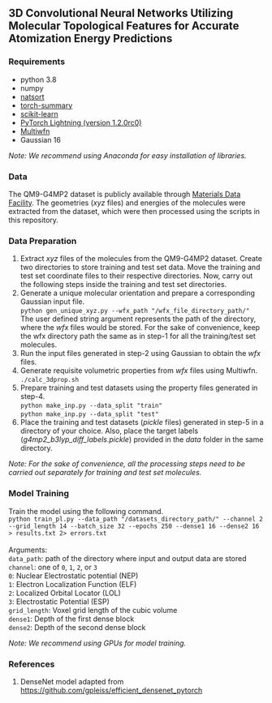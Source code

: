## 3D Convolutional Neural Networks Utilizing Molecular Topological Features for Accurate Atomization Energy Predictions

### Requirements
- python 3.8
- numpy
- [natsort](https://pypi.org/project/natsort/)
- [torch-summary](https://pypi.org/project/torch-summary/)
- [scikit-learn](https://scikit-learn.org/stable/)
- [PyTorch Lightning (version 1.2.0rc0)](https://pypi.org/project/pytorch-lightning/1.2.0rc0/)
- [Multiwfn](http://sobereva.com/multiwfn/download.html)
- Gaussian 16

*Note: We recommend using Anaconda for easy installation of libraries.*

### Data
The QM9-G4MP2 dataset is publicly available through [Materials Data Facility](https://petreldata.net/mdf/detail/wardlogan_machine_learning_calculations_v1.1/). The geometries (*xyz* files) and energies of the molecules were extracted from the dataset, which were then processed using the scripts in this repository. 
### Data Preparation
1. Extract *xyz* files of the molecules from the QM9-G4MP2 dataset. Create two directories to store training and test set data. Move the training and test set coordinate files to their respective directories. Now, carry out the following steps inside the training and test set directories.
2. Generate a unique molecular orientation and prepare a corresponding Gaussian input file.\
`python gen_unique_xyz.py --wfx_path "/wfx_file_directory_path/"`\
The user defined string argument represents the path of the directory, where the *wfx* files would be stored. For the sake of convenience, keep the wfx directory path the same as in step-1 for all the training/test set molecules. 
3. Run the input files generated in step-2 using Gaussian to obtain the *wfx* files.
4. Generate requisite volumetric properties from *wfx* files using Multiwfn.\
`./calc_3dprop.sh`
5. Prepare training and test datasets using the property files generated in step-4.\
`python make_inp.py --data_split "train"`\
`python make_inp.py --data_split "test"`
6. Place the training and test datasets (*pickle* files) generated in step-5 in a directory of your choice. Also, place the target labels (*g4mp2_b3lyp_diff_labels.pickle*) provided in the *data* folder in the same directory.

*Note: For the sake of convenience, all the processing steps need to be carried out separately for training and test set molecules.*

### Model Training
Train the model using the following command.\
`python train_pl.py --data_path "/datasets_directory_path/" --channel 2 --grid_length 14 --batch_size 32 --epochs 250 --dense1 16 --dense2 16 > results.txt 2> errors.txt`\
\
Arguments:\
`data_path`: path of the directory where input and output data are stored\
`channel`: one of `0`, `1`, `2`, or `3`\
           `0`: Nuclear Electrostatic potential (NEP)\
           `1`: Electron Localization Function (ELF)\
           `2`: Localized Orbital Locator (LOL)\
           `3`: Electrostatic Potential (ESP)\
`grid_length`: Voxel grid length of the cubic volume\
`dense1`: Depth of the first dense block\
`dense2`: Depth of the second dense block

*Note: We recommend using GPUs for model training.*

### References
1. DenseNet model adapted from https://github.com/gpleiss/efficient_densenet_pytorch
